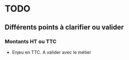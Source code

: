 # TODO

## Différents points à clarifier ou valider

### Montants HT ou TTC

- Enjeu en TTC. A valider avec le métier


